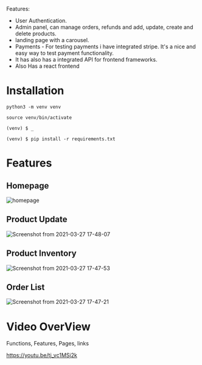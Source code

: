 
Features:
- User Authentication.
- Admin panel, can manage orders, refunds and  add, update, create and delete products. 
- landing page with a carousel. 
- Payments - For testing payments i have integrated stripe. It's a nice and easy way to test payment functionality.
- It has also has a integrated API for frontend frameworks.
- Also Has a react frontend

# Installation

`python3 -m venv venv`

`source venv/bin/activate`

`(venv) $ _ `

`(venv) $ pip install -r requirements.txt`

# Features

## Homepage
![homepage](https://user-images.githubusercontent.com/30196830/112720395-13e06600-8f24-11eb-8b57-ed521554c28a.png)
## Product Update
![Screenshot from 2021-03-27 17-48-07](https://user-images.githubusercontent.com/30196830/112720481-a6810500-8f24-11eb-8494-b4f15936749e.png)
## Product Inventory
![Screenshot from 2021-03-27 17-47-53](https://user-images.githubusercontent.com/30196830/112720485-aaad2280-8f24-11eb-9662-c4980902b1f4.png)
## Order List
![Screenshot from 2021-03-27 17-47-21](https://user-images.githubusercontent.com/30196830/112720486-ad0f7c80-8f24-11eb-88f5-c8ffe253857f.png)

# Video OverView 

Functions, Features, Pages, links

https://youtu.be/tj_vc1MSj2k
